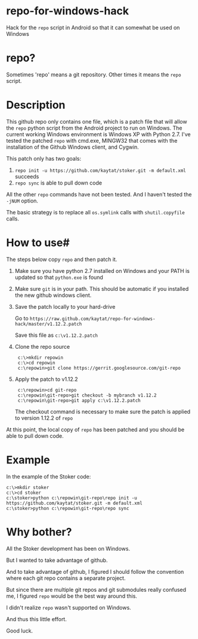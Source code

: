 repo-for-windows-hack
=====================

Hack for the `repo` script in Android so that it can somewhat be used on Windows

# repo? #
Sometimes 'repo' means a git repository.  Other times it means the `repo` script.

# Description #
This github repo only contains one file, which is a patch file that will allow the `repo` python script from the Android project to run on Windows.  The current working Windows environment is Windows XP with Python 2.7.  I've tested the patched `repo` with cmd.exe, MINGW32 that comes with the installation of the Github Windows client, and Cygwin.

This patch only has two goals:

1. `repo init -u https://github.com/kaytat/stoker.git -m default.xml` succeeds
2. `repo sync` is able to pull down code

All the other `repo` commands have not been tested.  And I haven't tested the `-jNUM` option.

The basic strategy is to replace all `os.symlink` calls with `shutil.copyfile` calls.

# How to use#
The steps below copy `repo` and then patch it.

1. Make sure you have python 2.7 installed on Windows and your PATH is updated so that `python.exe` is found

2. Make sure `git` is in your path.  This should be automatic if you installed the new github windows client.

3. Save the patch locally to your hard-drive

    Go to `https://raw.github.com/kaytat/repo-for-windows-hack/master/v1.12.2.patch`

    Save this file as `c:\v1.12.2.patch`
 
4. Clone the repo source

        c:\>mkdir repowin
        c:\>cd repowin
        c:\repowin>git clone https://gerrit.googlesource.com/git-repo

5. Apply the patch to v1.12.2

        c:\repowin>cd git-repo
        c:\repowin\git-repo>git checkout -b mybranch v1.12.2
        c:\repowin\git-repo>git apply c:\v1.12.2.patch

      The checkout command is necessary to make sure the patch is applied to version 1.12.2 of `repo`

At this point, the local copy of `repo` has been patched and you should be able to pull down code.

# Example #
In the example of the Stoker code:

    c:\>mkdir stoker
    c:\>cd stoker
    c:\stoker>python c:\repowin\git-repo\repo init -u https://github.com/kaytat/stoker.git -m default.xml
    c:\stoker>python c:\repowin\git-repo\repo sync
    
# Why bother? #
All the Stoker development has been on Windows.

But I wanted to take advantage of github.

And to take advantage of github, I figured I should follow the convention where each git repo contains a separate project.

But since there are multiple git repos and git submodules really confused me, I figured `repo` would be the best way around this.

I didn't realize `repo` wasn't supported on Windows.

And thus this little effort.

Good luck.

